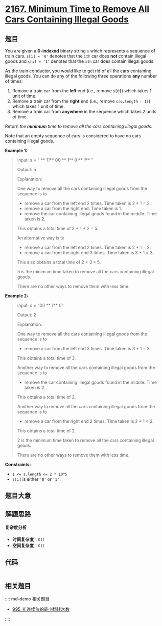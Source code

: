 # [2167. Minimum Time to Remove All Cars Containing Illegal Goods](https://leetcode.com/problems/minimum-time-to-remove-all-cars-containing-illegal-goods/)

## 题目

You are given a **0-indexed** binary string `s` which represents a sequence of
train cars. `s[i] = '0'` denotes that the `ith` car does **not** contain
illegal goods and `s[i] = '1'` denotes that the `ith` car does contain illegal
goods.

As the train conductor, you would like to get rid of all the cars containing
illegal goods. You can do any of the following three operations **any** number
of times:

1. Remove a train car from the **left** end (i.e., remove `s[0]`) which takes 1 unit of time.
2. Remove a train car from the **right** end (i.e., remove `s[s.length - 1]`) which takes 1 unit of time.
3. Remove a train car from **anywhere** in the sequence which takes 2 units of time.

Return _the **minimum** time to remove all the cars containing illegal goods_.

Note that an empty sequence of cars is considered to have no cars containing
illegal goods.

**Example 1:**

> Input: s = " ** _11_** 00 ** _1_** 0 ** _1_** "
>
> Output: 5
>
> Explanation:
>
> One way to remove all the cars containing illegal goods from the sequence is to
>
> - remove a car from the left end 2 times. Time taken is 2 \* 1 = 2.
> - remove a car from the right end. Time taken is 1.
> - remove the car containing illegal goods found in the middle. Time taken is 2.
>
> This obtains a total time of 2 + 1 + 2 = 5.
>
> An alternative way is to
>
> - remove a car from the left end 2 times. Time taken is 2 \* 1 = 2.
> - remove a car from the right end 3 times. Time taken is 3 \* 1 = 3.
>
> This also obtains a total time of 2 + 3 = 5.
>
> 5 is the minimum time taken to remove all the cars containing illegal goods.
>
> There are no other ways to remove them with less time.

**Example 2:**

> Input: s = "00 ** _1_** 0"
>
> Output: 2
>
> Explanation:
>
> One way to remove all the cars containing illegal goods from the sequence is to
>
> - remove a car from the left end 3 times. Time taken is 3 \* 1 = 3.
>
> This obtains a total time of 3.
>
> Another way to remove all the cars containing illegal goods from the sequence is to
>
> - remove the car containing illegal goods found in the middle. Time taken is 2.
>
> This obtains a total time of 2.
>
> Another way to remove all the cars containing illegal goods from the sequence is to
>
> - remove a car from the right end 2 times. Time taken is 2 \* 1 = 2.
>
> This obtains a total time of 2.
>
> 2 is the minimum time taken to remove all the cars containing illegal goods.
>
> There are no other ways to remove them with less time.

**Constraints:**

- `1 <= s.length <= 2 * 10^5`
- `s[i]` is either `'0'` or `'1'`.

## 题目大意

## 解题思路

#### 复杂度分析

- **时间复杂度**：`O()`
- **空间复杂度**：`O()`

## 代码

```javascript

```

## 相关题目

:::: md-demo 相关题目

- [995. K 连续位的最小翻转次数](https://leetcode.com/problems/minimum-number-of-k-consecutive-bit-flips)

::::
